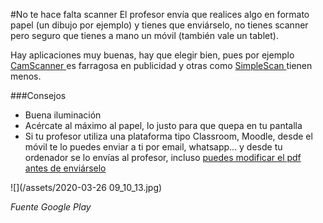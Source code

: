 #No te hace falta scanner
El profesor envía que realices algo en formato papel (un dibujo por ejemplo) y tienes que enviárselo, no tienes scanner pero seguro que tienes a mano un móvil (también vale un tablet).

Hay aplicaciones muy buenas, hay que elegir bien, pues por ejemplo [CamScanner ](https://play.google.com/store/apps/details?id=com.intsig.camscanner)es farragosa en publicidad y otras como [SimpleScan ](https://play.google.com/store/apps/details?id=com.simplescan.scanner) tienen menos.

###Consejos

* Buena iluminación
* Acércate al máximo al papel, lo justo para que quepa en tu pantalla
* Si tu profesor utiliza una plataforma tipo Classroom, Moodle, desde el móvil te lo puedes enviar a ti por email, whatsapp... y desde tu ordenador se lo envías al profesor, incluso [puedes modificar el pdf antes de enviárselo](/editores-pdf.md)


![](/assets/2020-03-26 09_10_13.jpg)

*Fuente Google Play*


